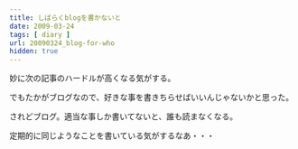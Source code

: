 ```yaml
---
title: しばらくblogを書かないと
date: 2009-03-24
tags: [ diary ]
url: 20090324_blog-for-who
hidden: true
---
```

妙に次の記事のハードルが高くなる気がする。

でもたかがブログなので、好きな事を書きちらせばいいんじゃないかと思った。

されどブログ。適当な事しか書いてないと、誰も読まなくなる。

定期的に同じようなことを書いている気がするなあ・・・
